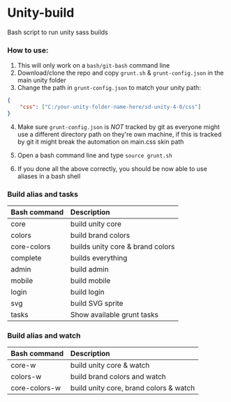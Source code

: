 # Unity-build
Bash script to run unity sass builds

### How to use:

1. This will only work on a ```bash/git-bash``` command line
2. Download/clone the repo and copy ```grunt.sh``` & ```grunt-config.json``` in the main unity folder
3. Change the path in ```grunt-config.json``` to match your unity path:
```json
{
    "css": ["C:/your-unity-folder-name-here/sd-unity-4-0/css"]
}
```
4. Make sure ```grunt-config.json``` is *NOT* tracked by git as everyone might use a different directory path on they're own machine, if this is tracked by git it might break the automation on main.css skin path

5. Open a bash command line and type ```source grunt.sh```

6. If you done all the above correctly, you should be now able to use aliases in a bash shell

### Build alias and tasks

| Bash command | Description                               |
|:--------------|:-----------------------------------------|
| core          | build unity core                         |
| colors        | build brand colors                       |
| core-colors   | builds unity core & brand colors         |
| complete      | builds everything                        |
| admin         | build admin                              |
| mobile        | build mobile                             |
| login         | build login                              |
| svg           | build SVG sprite                         |
| tasks         | Show available grunt tasks               |

### Build alias and watch

| Bash command  | Description                              |
|:--------------|:-----------------------------------------|
| core-w        | build unity core & watch                 |
| colors-w      | build brand colors and watch             |
| core-colors-w | build unity core, brand colors & watch   |




